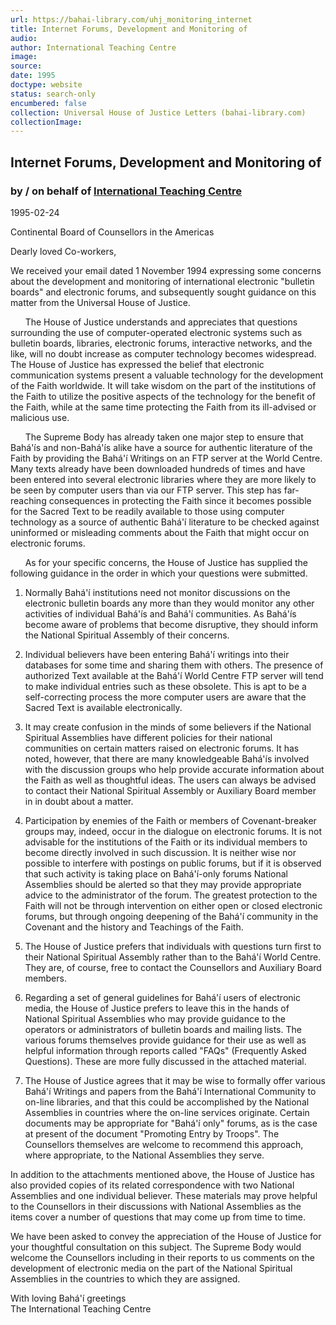 ```yaml
---
url: https://bahai-library.com/uhj_monitoring_internet
title: Internet Forums, Development and Monitoring of
audio: 
author: International Teaching Centre
image: 
source: 
date: 1995
doctype: website
status: search-only
encumbered: false
collection: Universal House of Justice Letters (bahai-library.com)
collectionImage: 
---
```



## Internet Forums, Development and Monitoring of

### by / on behalf of [International Teaching Centre](https://bahai-library.com/author/International+Teaching+Centre)

1995-02-24


Continental Board of Counsellors in the Americas  
  
Dearly loved Co-workers,  
  
We received your email dated 1 November 1994 expressing some concerns about the development and monitoring of international electronic "bulletin boards" and electronic forums, and subsequently sought guidance on this matter from the Universal House of Justice.  
  
      The House of Justice understands and appreciates that questions surrounding the use of computer-operated electronic systems such as bulletin boards, libraries, electronic forums, interactive networks, and the like, will no doubt increase as computer technology becomes widespread. The House of Justice has expressed the belief that electronic communication systems present a valuable technology for the development of the Faith worldwide. It will take wisdom on the part of the institutions of the Faith to utilize the positive aspects of the technology for the benefit of the Faith, while at the same time protecting the Faith from its ill-advised or malicious use.  
  
      The Supreme Body has already taken one major step to ensure that Bahá'ís and non-Bahá'ís alike have a source for authentic literature of the Faith by providing the Bahá'í Writings on an FTP server at the World Centre. Many texts already have been downloaded hundreds of times and have been entered into several electronic libraries where they are more likely to be seen by computer users than via our FTP server. This step has far-reaching consequences in protecting the Faith since it becomes possible for the Sacred Text to be readily available to those using computer technology as a source of authentic Bahá'í literature to be checked against uninformed or misleading comments about the Faith that might occur on electronic forums.  
  
      As for your specific concerns, the House of Justice has supplied the following guidance in the order in which your questions were submitted.  

1.  Normally Bahá'í institutions need not monitor discussions on the electronic bulletin boards any more than they would monitor any other activities of individual Bahá'ís and Bahá'í communities. As Bahá'ís become aware of problems that become disruptive, they should inform the National Spiritual Assembly of their concerns.  
      
    
2.  Individual believers have been entering Bahá'í writings into their databases for some time and sharing them with others. The presence of authorized Text available at the Bahá'í World Centre FTP server will tend to make individual entries such as these obsolete. This is apt to be a self-correcting process the more computer users are aware that the Sacred Text is available electronically.  
      
    
3.  It may create confusion in the minds of some believers if the National Spiritual Assemblies have different policies for their national communities on certain matters raised on electronic forums. It has noted, however, that there are many knowledgeable Bahá'ís involved with the discussion groups who help provide accurate information about the Faith as well as thoughtful ideas. The users can always be advised to contact their National Spiritual Assembly or Auxiliary Board member in in doubt about a matter.  
      
    
4.  Participation by enemies of the Faith or members of Covenant-breaker groups may, indeed, occur in the dialogue on electronic forums. It is not advisable for the institutions of the Faith or its individual members to become directly involved in such discussion. It is neither wise nor possible to interfere with postings on public forums, but if it is observed that such activity is taking place on Bahá'í-only forums National Assemblies should be alerted so that they may provide appropriate advice to the administrator of the forum. The greatest protection to the Faith will not be through intervention on either open or closed electronic forums, but through ongoing deepening of the Bahá'í community in the Covenant and the history and Teachings of the Faith.  
      
    
5.  The House of Justice prefers that individuals with questions turn first to their National Spiritual Assembly rather than to the Bahá'í World Centre. They are, of course, free to contact the Counsellors and Auxiliary Board members.  
      
    
6.  Regarding a set of general guidelines for Bahá'í users of electronic media, the House of Justice prefers to leave this in the hands of National Spiritual Assemblies who may provide guidance to the operators or administrators of bulletin boards and mailing lists. The various forums themselves provide guidance for their use as well as helpful information through reports called "FAQs" (Frequently Asked Questions). These are more fully discussed in the attached material.  
      
    
7.  The House of Justice agrees that it may be wise to formally offer various Bahá'í Writings and papers from the Bahá'í International Community to on-line libraries, and that this could be accomplished by the National Assemblies in countries where the on-line services originate. Certain documents may be appropriate for "Bahá'í only" forums, as is the case at present of the document "Promoting Entry by Troops". The Counsellors themselves are welcome to recommend this approach, where appropriate, to the National Assemblies they serve.  
    

In addition to the attachments mentioned above, the House of Justice has also provided copies of its related correspondence with two National Assemblies and one individual believer. These materials may prove helpful to the Counsellors in their discussions with National Assemblies as the items cover a number of questions that may come up from time to time.  
  
We have been asked to convey the appreciation of the House of Justice for your thoughtful consultation on this subject. The Supreme Body would welcome the Counsellors including in their reports to us comments on the development of electronic media on the part of the National Spiritual Assemblies in the countries to which they are assigned.

With loving Bahá'í greetings        
The International Teaching Centre